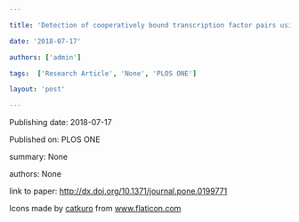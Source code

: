 ---
title: 'Detection of cooperatively bound transcription factor pairs using ChIP-seq peak intensities and expectation maximization'
date: '2018-07-17'
authors: ['admin']
tags:  ['Research Article', 'None', 'PLOS ONE']
layout: 'post'
---
Publishing date: 2018-07-17

Published on: PLOS ONE

summary: None

authors: None

link to paper: http://dx.doi.org/10.1371/journal.pone.0199771

Icons made by <a href="https://www.flaticon.com/free-icon/bookshelves_3576884" title="catkuro">catkuro</a> from <a href="https://www.flaticon.com/" title="Flaticon"> www.flaticon.com</a>